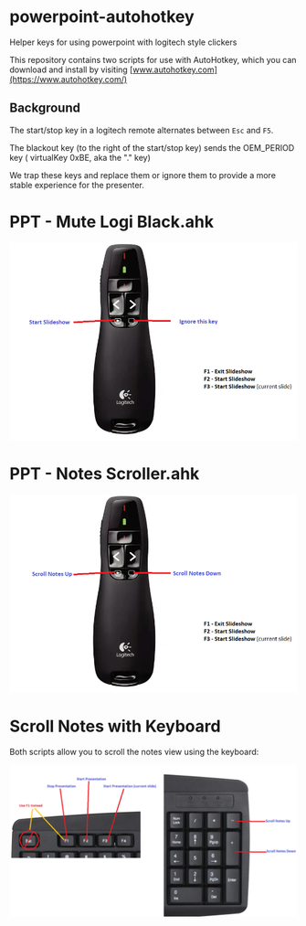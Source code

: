 # powerpoint-autohotkey

Helper keys for using powerpoint with logitech style clickers

This repository contains two scripts for use with AutoHotkey, which you can download and install by visiting [www.autohotkey.com](https://www.autohotkey.com/)

Background
---

The start/stop key in a logitech remote alternates between ```Esc``` and ```F5```.

The blackout key (to the right of the start/stop key) sends the OEM_PERIOD key ( virtualKey 0xBE, aka the "." key)

We trap these keys and replace them or ignore them to provide a more stable experience for the presenter.


PPT - Mute Logi Black.ahk
===

![image](https://github.com/jonathan-annett/powerpoint-autohotkey/blob/c8f7bb48a84fda4a0b1bf49dbfd33902ac61cb8a/Ignore%20Blackout.png)




PPT - Notes Scroller.ahk
===

![image](https://github.com/jonathan-annett/powerpoint-autohotkey/blob/24269185b5a01e2eecdb6220af85b3fc9cd09f08/Notes%20Scroller.png)


Scroll Notes with Keyboard
===
Both scripts allow you to scroll the notes view using the keyboard:

![image](https://github.com/jonathan-annett/powerpoint-autohotkey/blob/0df841ba6b2bcd6a340976e2629aac80e9a7424d/key%20scroll.png)
